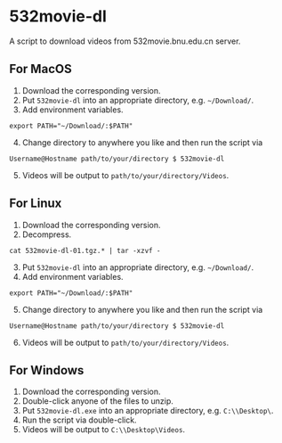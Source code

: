 # 532movie-dl
A script to download videos from 532movie.bnu.edu.cn server.
## For MacOS
1. Download the corresponding version.
2. Put `532movie-dl` into an appropriate directory, e.g. `~/Download/`.
3. Add environment variables.
```
export PATH="~/Download/:$PATH"
```
4. Change directory to anywhere you like and then run the script via
```
Username@Hostname path/to/your/directory $ 532movie-dl
```
5. Videos will be output to `path/to/your/directory/Videos`.
## For Linux
1. Download the corresponding version.
2. Decompress.
```
cat 532movie-dl-01.tgz.* | tar -xzvf -
```
3. Put `532movie-dl` into an appropriate directory, e.g. `~/Download/`.
4. Add environment variables.
```
export PATH="~/Download/:$PATH"
```
5. Change directory to anywhere you like and then run the script via
```
Username@Hostname path/to/your/directory $ 532movie-dl
```
6. Videos will be output to `path/to/your/directory/Videos`.
## For Windows
1. Download the corresponding version.
2. Double-click anyone of the files to unzip.
3. Put `532movie-dl.exe` into an appropriate directory, e.g. `C:\\Desktop\`.
4. Run the script via double-click.
5. Videos will be output to `C:\\Desktop\Videos`.
